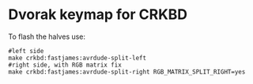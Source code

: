 # Dvorak keymap for CRKBD

To flash the halves use:

```
#left side
make crkbd:fastjames:avrdude-split-left
#right side, with RGB matrix fix
make crkbd:fastjames:avrdude-split-right RGB_MATRIX_SPLIT_RIGHT=yes
```
